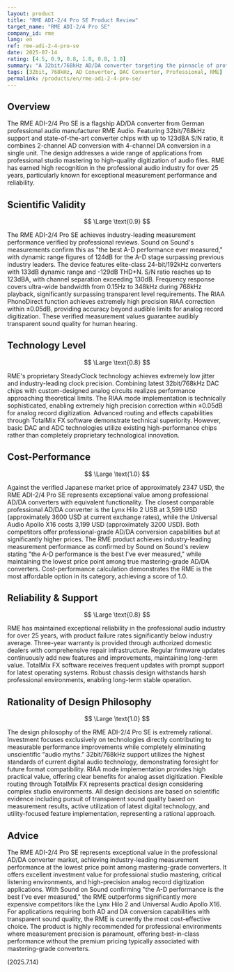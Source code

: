 ```yaml
---
layout: product
title: "RME ADI-2/4 Pro SE Product Review"
target_name: "RME ADI-2/4 Pro SE"
company_id: rme
lang: en
ref: rme-adi-2-4-pro-se
date: 2025-07-14
rating: [4.5, 0.9, 0.8, 1.0, 0.8, 1.0]
summary: "A 32bit/768kHz AD/DA converter targeting the pinnacle of professional audio by RME. Achieves industry-leading measurement performance with exceptional cost-performance among professional AD/DA converters."
tags: [32bit, 768kHz, AD Converter, DAC Converter, Professional, RME]
permalink: /products/en/rme-adi-2-4-pro-se/
---
```

## Overview

The RME ADI-2/4 Pro SE is a flagship AD/DA converter from German professional audio manufacturer RME Audio. Featuring 32bit/768kHz support and state-of-the-art converter chips with up to 123dBA S/N ratio, it combines 2-channel AD conversion with 4-channel DA conversion in a single unit. The design addresses a wide range of applications from professional studio mastering to high-quality digitization of audio files. RME has earned high recognition in the professional audio industry for over 25 years, particularly known for exceptional measurement performance and reliability.

## Scientific Validity

$$ \Large \text{0.9} $$

The RME ADI-2/4 Pro SE achieves industry-leading measurement performance verified by professional reviews. Sound on Sound's measurements confirm this as "the best A-D performance ever measured," with dynamic range figures of 124dB for the A-D stage surpassing previous industry leaders. The device features elite-class 24-bit/192kHz converters with 133dB dynamic range and -129dB THD+N. S/N ratio reaches up to 123dBA, with channel separation exceeding 130dB. Frequency response covers ultra-wide bandwidth from 0.15Hz to 348kHz during 768kHz playback, significantly surpassing transparent level requirements. The RIAA PhonoDirect function achieves extremely high precision RIAA correction within ±0.05dB, providing accuracy beyond audible limits for analog record digitization. These verified measurement values guarantee audibly transparent sound quality for human hearing.

## Technology Level

$$ \Large \text{0.8} $$

RME's proprietary SteadyClock technology achieves extremely low jitter and industry-leading clock precision. Combining latest 32bit/768kHz DAC chips with custom-designed analog circuits realizes performance approaching theoretical limits. The RIAA mode implementation is technically sophisticated, enabling extremely high precision correction within ±0.05dB for analog record digitization. Advanced routing and effects capabilities through TotalMix FX software demonstrate technical superiority. However, basic DAC and ADC technologies utilize existing high-performance chips rather than completely proprietary technological innovation.

## Cost-Performance

$$ \Large \text{1.0} $$

Against the verified Japanese market price of approximately 2347 USD, the RME ADI-2/4 Pro SE represents exceptional value among professional AD/DA converters with equivalent functionality. The closest comparable professional AD/DA converter is the Lynx Hilo 2 USB at 3,599 USD (approximately 3600 USD at current exchange rates), while the Universal Audio Apollo X16 costs 3,199 USD (approximately 3200 USD). Both competitors offer professional-grade AD/DA conversion capabilities but at significantly higher prices. The RME product achieves industry-leading measurement performance as confirmed by Sound on Sound's review stating "the A-D performance is the best I've ever measured," while maintaining the lowest price point among true mastering-grade AD/DA converters. Cost-performance calculation demonstrates the RME is the most affordable option in its category, achieving a score of 1.0.

## Reliability & Support

$$ \Large \text{0.8} $$

RME has maintained exceptional reliability in the professional audio industry for over 25 years, with product failure rates significantly below industry average. Three-year warranty is provided through authorized domestic dealers with comprehensive repair infrastructure. Regular firmware updates continuously add new features and improvements, maintaining long-term value. TotalMix FX software receives frequent updates with prompt support for latest operating systems. Robust chassis design withstands harsh professional environments, enabling long-term stable operation.

## Rationality of Design Philosophy

$$ \Large \text{1.0} $$

The design philosophy of the RME ADI-2/4 Pro SE is extremely rational. Investment focuses exclusively on technologies directly contributing to measurable performance improvements while completely eliminating unscientific "audio myths." 32bit/768kHz support utilizes the highest standards of current digital audio technology, demonstrating foresight for future format compatibility. RIAA mode implementation provides high practical value, offering clear benefits for analog asset digitization. Flexible routing through TotalMix FX represents practical design considering complex studio environments. All design decisions are based on scientific evidence including pursuit of transparent sound quality based on measurement results, active utilization of latest digital technology, and utility-focused feature implementation, representing a rational approach.

## Advice

The RME ADI-2/4 Pro SE represents exceptional value in the professional AD/DA converter market, achieving industry-leading measurement performance at the lowest price point among mastering-grade converters. It offers excellent investment value for professional studio mastering, critical listening environments, and high-precision analog record digitization applications. With Sound on Sound confirming "the A-D performance is the best I've ever measured," the RME outperforms significantly more expensive competitors like the Lynx Hilo 2 and Universal Audio Apollo X16. For applications requiring both AD and DA conversion capabilities with transparent sound quality, the RME is currently the most cost-effective choice. The product is highly recommended for professional environments where measurement precision is paramount, offering best-in-class performance without the premium pricing typically associated with mastering-grade converters.

(2025.7.14)